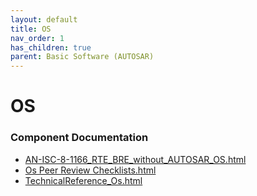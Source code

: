 ```yaml
---
layout: default
title: OS
nav_order: 1
has_children: true
parent: Basic Software (AUTOSAR)
---
```

# OS
### Component Documentation

- [AN-ISC-8-1166_RTE_BRE_without_AUTOSAR_OS.html](doc/AN-ISC-8-1166_RTE_BRE_without_AUTOSAR_OS.html)
- [Os Peer Review Checklists.html](doc/Os%20Peer%20Review%20Checklists.html)
- [TechnicalReference_Os.html](doc/TechnicalReference_Os.html)

